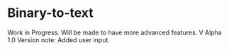 # Binary-to-text
Work in Progress. Will be made to have more advanced features.
V Alpha 1.0
Version note: Added user input.
